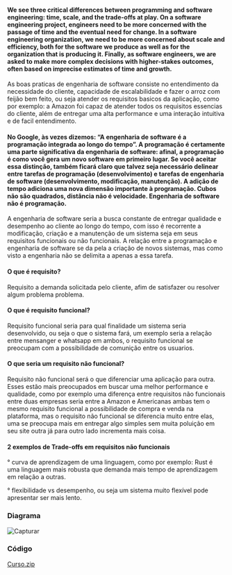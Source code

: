 #### We see three critical differences between programming and software engineering: time, scale, and the trade-offs at play.   On a software engineering project, engineers need to be more concerned with the passage of time and the eventual need for change. In a software engineering organization, we need to be more concerned about scale and efficiency, both for the software we produce as well as for the organization that is producing it. Finally, as software engineers, we are asked to make more complex decisions with higher-stakes outcomes, often based on imprecise estimates of time and growth.

  As boas praticas de engenharia de software consiste no entendimento da necessidade do cliente, capacidade de escalabilidade e fazer o arroz com feijão bem feito, ou seja atender os requisitos basicos da aplicação, como por exemplo: a Amazon foi capaz de atender todos os requisitos essencias do cliente, além de entregar uma alta performance e uma interação intuitiva e de facil entendimento. 
 
#### No Google, às vezes dizemos: “A engenharia de software é a programação integrada ao longo do tempo”. A programação é certamente uma parte significativa da engenharia de software: afinal, a programação é como você gera um novo software em primeiro lugar. Se você aceitar essa distinção, também ficará claro que talvez seja necessário delinear entre tarefas de programação (desenvolvimento) e tarefas de engenharia de software (desenvolvimento, modificação, manutenção). A adição de tempo adiciona uma nova dimensão importante à programação. Cubos não são quadrados, distância não é velocidade. Engenharia de software não é programação.
  
  A engenharia de software seria a busca constante de entregar qualidade e desempenho ao cliente ao longo do tempo, com isso é recorrente a modificação, criação e a manutenção de um sistema seja em seus requisitos funcionais ou não funcionais. A relação entre a programação e engenharia de software se da pela a criação de novos sistemas, mas como visto a engenharia não se delimita a apenas a essa tarefa.
  
#### O que é requisito?
  Requisito a demanda solicitada pelo cliente, afim de satisfazer ou resolver algum problema problema.
#### O que é requisito funcional?
  Requisito funcional seria para qual finalidade um sistema seria desenvolvido, ou seja o que o sistema fará, um exemplo seria a relação entre mensanger e whatsapp em ambos, o requisito funcional se preocupam com a possibilidade de comunição entre os usuarios.
#### O que seria um requisito não funcional?
  Requisito não funcional será o que diferenciar uma aplicação para outra. Esses estão mais preocupados em buscar uma melhor performance e qualidade, como por exemplo uma diferença entre requisitos não funcionais entre duas empresas seria entre a Amazon e Americanas ambas tem o mesmo requisito funcional a possibilidade de compra e venda na plataforma, mas o requisito não funcional se diferencia muito entre elas, uma se preocupa mais em entregar algo simples sem muita poluição em seu site outra já para outro lado incrementa mais coisa.
  
#### 2 exemplos de Trade-offs em requisitos não funcionais
  ° curva de aprendizagem de uma linguagem, como por exemplo: Rust é uma linguagem mais robusta que demanda mais tempo de aprendizagem em relação a outras.
  
  ° flexibilidade vs desempenho, ou seja um sistema muito flexível pode apresentar ser mais lento. 
  
 ### Diagrama
 
![Capturar](https://github.com/Ianportods/BERTOTI/assets/112169564/b5f69d34-2fc5-487a-8260-e46e128592d2)


 ### Código
[Curso.zip](https://github.com/Ianportods/BERTOTI/files/11507813/Curso.zip)

